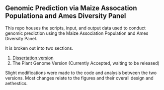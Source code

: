 ## Genomic Prediction via Maize Assocation Populationa and Ames Diversity Panel

This repo houses the scripts, input, and output data used to conduct genomic prediction using the Maize Association Population and Ames Diversity Panel.

It is broken out into two sections.

1. [Dissertation version](https://lib.dr.iastate.edu/etd/17179/)
2. The Plant Genome Version (Currently Accepted, waiting to be released)

Slight modifications were made to the code and analysis between the two versions. Most changes relate to the figures and their overall design and aethestics.
